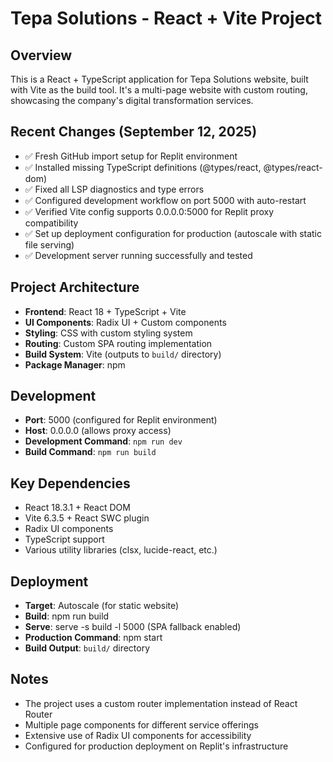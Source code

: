 # Tepa Solutions - React + Vite Project

## Overview
This is a React + TypeScript application for Tepa Solutions website, built with Vite as the build tool. It's a multi-page website with custom routing, showcasing the company's digital transformation services.

## Recent Changes (September 12, 2025)
- ✅ Fresh GitHub import setup for Replit environment
- ✅ Installed missing TypeScript definitions (@types/react, @types/react-dom)
- ✅ Fixed all LSP diagnostics and type errors
- ✅ Configured development workflow on port 5000 with auto-restart
- ✅ Verified Vite config supports 0.0.0.0:5000 for Replit proxy compatibility
- ✅ Set up deployment configuration for production (autoscale with static file serving)
- ✅ Development server running successfully and tested

## Project Architecture
- **Frontend**: React 18 + TypeScript + Vite
- **UI Components**: Radix UI + Custom components
- **Styling**: CSS with custom styling system
- **Routing**: Custom SPA routing implementation
- **Build System**: Vite (outputs to `build/` directory)
- **Package Manager**: npm

## Development
- **Port**: 5000 (configured for Replit environment)
- **Host**: 0.0.0.0 (allows proxy access)
- **Development Command**: `npm run dev`
- **Build Command**: `npm run build`

## Key Dependencies
- React 18.3.1 + React DOM
- Vite 6.3.5 + React SWC plugin
- Radix UI components
- TypeScript support
- Various utility libraries (clsx, lucide-react, etc.)

## Deployment
- **Target**: Autoscale (for static website)
- **Build**: npm run build
- **Serve**: serve -s build -l 5000 (SPA fallback enabled)
- **Production Command**: npm start
- **Build Output**: `build/` directory

## Notes
- The project uses a custom router implementation instead of React Router
- Multiple page components for different service offerings
- Extensive use of Radix UI components for accessibility
- Configured for production deployment on Replit's infrastructure